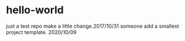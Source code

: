 # hello-world
just a test repo
make a little change.2017/10/31 someone
add a smallest project template. 2020/10/09
